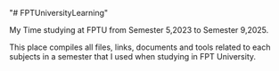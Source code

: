 "# FPTUniversityLearning" 

My Time studying at FPTU from Semester 5,2023 to Semester 9,2025.

This place compiles all files, links, documents and tools related to each subjects in a semester that I used when studying in FPT University.

